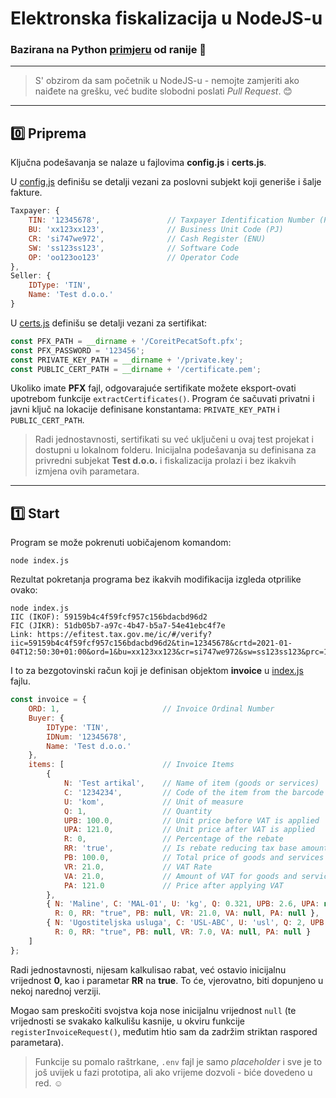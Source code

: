 # Elektronska fiskalizacija u NodeJS-u

### Bazirana na Python [primjeru](https://github.com/djordjen/ElektronskaFiskalizacijaPython) od ranije 🚀

---

> S' obzirom da sam početnik u NodeJS-u - nemojte zamjeriti ako naiđete na grešku, već budite slobodni poslati _Pull Request_. 😊

---

## 0️⃣ Priprema

Ključna podešavanja se nalaze u fajlovima **config.js** i **certs.js**. 

U [config.js](config.js) definišu se detalji vezani za poslovni subjekt koji generiše i šalje fakture.

```javascript
Taxpayer: {
    TIN: '12345678',               // Taxpayer Identification Number (PIB)
    BU: 'xx123xx123',              // Business Unit Code (PJ)
    CR: 'si747we972',              // Cash Register (ENU)
    SW: 'ss123ss123',              // Software Code
    OP: 'oo123oo123'               // Operator Code
},
Seller: {
    IDType: 'TIN',
    Name: 'Test d.o.o.'
}
```

U [certs.js](certs.js) definišu se detalji vezani za sertifikat:

```javascript
const PFX_PATH = __dirname + '/CoreitPecatSoft.pfx';
const PFX_PASSWORD = '123456';
const PRIVATE_KEY_PATH = __dirname + '/private.key';
const PUBLIC_CERT_PATH = __dirname + '/certificate.pem';
```

Ukoliko imate **PFX** fajl, odgovarajuće sertifikate možete eksport-ovati upotrebom funkcije `extractCertificates()`. Program će sačuvati privatni i javni ključ na lokacije definisane konstantama: `PRIVATE_KEY_PATH` i `PUBLIC_CERT_PATH`.

> Radi jednostavnosti, sertifikati su već uključeni u ovaj test projekat i dostupni u lokalnom folderu. Inicijalna podešavanja su definisana za privredni subjekat **Test d.o.o.** i fiskalizacija prolazi i bez ikakvih izmjena ovih parametara.

---

## 1️⃣ Start

Program se može pokrenuti uobičajenom komandom:

```shell
node index.js
```

Rezultat pokretanja programa bez ikakvih modifikacija izgleda otprilike ovako:

```shell
node index.js
IIC (IKOF): 59159b4c4f59fcf957c156bdacbd96d2
FIC (JIKR): 51db05b7-a97c-4b47-b5a7-54e41ebc4f7e
Link: https://efitest.tax.gov.me/ic/#/verify?iic=59159b4c4f59fcf957c156bdacbd96d2&tin=12345678&crtd=2021-01-04T12:50:30+01:00&ord=1&bu=xx123xx123&cr=si747we972&sw=ss123ss123&prc=179.79
```

I to za bezgotovinski račun koji je definisan objektom **invoice** u [index.js](index.js) fajlu.

```javascript
const invoice = {
    ORD: 1,                       // Invoice Ordinal Number
    Buyer: {
        IDType: 'TIN',
        IDNum: '12345678',
        Name: 'Test d.o.o.'
    },
    items: [                      // Invoice Items
        {
            N: 'Test artikal',    // Name of item (goods or services)
            C: '1234234',         // Code of the item from the barcode or similar representation
            U: 'kom',             // Unit of measure
            Q: 1,                 // Quantity
            UPB: 100.0,           // Unit price before VAT is applied
            UPA: 121.0,           // Unit price after VAT is applied
            R: 0,                 // Percentage of the rebate
            RR: 'true',           // Is rebate reducing tax base amount? (true/false)
            PB: 100.0,            // Total price of goods and services before the tax
            VR: 21.0,             // VAT Rate
            VA: 21.0,             // Amount of VAT for goods and services
            PA: 121.0             // Price after applying VAT
        },
        { N: 'Maline', C: 'MAL-01', U: 'kg', Q: 0.321, UPB: 2.6, UPA: null,
          R: 0, RR: "true", PB: null, VR: 21.0, VA: null, PA: null },
        { N: 'Ugostiteljska usluga', C: 'USL-ABC', U: 'usl', Q: 2, UPB: 27.0, UPA: null,
          R: 0, RR: "true", PB: null, VR: 7.0, VA: null, PA: null }
    ]
};
```

Radi jednostavnosti, nijesam kalkulisao rabat, već ostavio inicijalnu vrijednost **0**, kao i parametar **RR** na **true**. To će, vjerovatno, biti dopunjeno u nekoj narednoj verziji.

Mogao sam preskočiti svojstva koja nose inicijalnu vrijednost `null` (te vrijednosti se svakako kalkulišu kasnije, u okviru funkcije `registerInvoiceRequest()`, međutim htio sam da zadržim striktan raspored parametara).

> Funkcije su pomalo raštrkane, `.env` fajl je samo *placeholder* i sve je to još uvijek u fazi prototipa, ali ako vrijeme dozvoli - biće dovedeno u red. ☺

